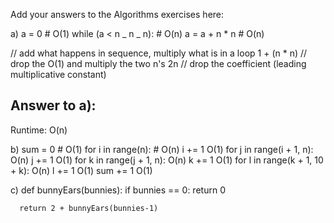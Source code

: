 Add your answers to the Algorithms exercises here:

a) a = 0 # O(1)
while (a < n _ n _ n): # O(n)
a = a + n \* n # O(n)

// add what happens in sequence, multiply what is in a loop
1 + (n \* n)
// drop the O(1) and multiply the two n's
2n
// drop the coefficient (leading multiplicative constant)

## Answer to a):

Runtime: O(n)

b) sum = 0 # O(1)
for i in range(n): # O(n)
i += 1 O(1)
for j in range(i + 1, n): O(n)
j += 1 O(1)
for k in range(j + 1, n): O(n)
k += 1 O(1)
for l in range(k + 1, 10 + k): O(n)
l += 1 O(1)
sum += 1 O(1)

c) def bunnyEars(bunnies):
if bunnies == 0:
return 0

      return 2 + bunnyEars(bunnies-1)
